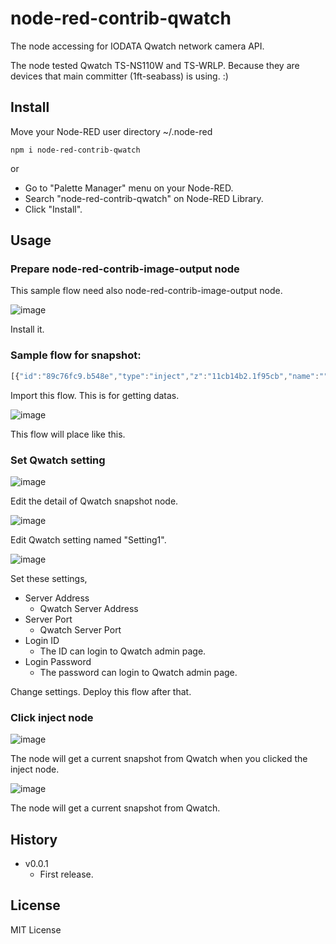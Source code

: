 # node-red-contrib-qwatch

The node accessing for IODATA Qwatch network camera API.

The node tested Qwatch TS-NS110W and TS-WRLP. Because they are devices that main committer (1ft-seabass) is using. :)

## Install

Move your Node-RED user directory ~/.node-red

```
npm i node-red-contrib-qwatch
```

or

* Go to "Palette Manager" menu on your Node-RED.
* Search "node-red-contrib-qwatch" on Node-RED Library.
* Click "Install".

## Usage

### Prepare node-red-contrib-image-output node

This sample flow need also node-red-contrib-image-output node.

![image](https://i.gyazo.com/5b97aafbd8f140cf88cb537b4545605c.png)

Install it.

### Sample flow for snapshot:

```js
[{"id":"89c76fc9.b548e","type":"inject","z":"11cb14b2.1f95cb","name":"","props":[{"p":"payload"},{"p":"topic","vt":"str"}],"repeat":"","crontab":"","once":false,"onceDelay":0.1,"topic":"","payload":"","payloadType":"date","x":380,"y":260,"wires":[["e241db8e.be7b88"]]},{"id":"dfe1a4d1.79c808","type":"debug","z":"11cb14b2.1f95cb","name":"","active":true,"tosidebar":true,"console":false,"tostatus":false,"complete":"false","statusVal":"","statusType":"auto","x":890,"y":240,"wires":[]},{"id":"e6f0c3e6.91bc7","type":"image","z":"11cb14b2.1f95cb","name":"","width":"480","data":"payload","dataType":"msg","thumbnail":false,"active":true,"pass":false,"outputs":0,"x":900,"y":300,"wires":[]},{"id":"e241db8e.be7b88","type":"qwatch-snapshot","z":"11cb14b2.1f95cb","name":"","setting":"dfac201.f94f3e","x":620,"y":260,"wires":[["dfe1a4d1.79c808","e6f0c3e6.91bc7"]]},{"id":"dfac201.f94f3e","type":"qwatch-config","z":"","name":"Setting1","serveraddress":"192.168.XX.XX","serverport":"XXXXX"}]
```

Import this flow. This is for getting datas.

![image](https://i.gyazo.com/c3b50f71162813e7427ac2aaa95c5f98.png)

This flow will place like this.

### Set Qwatch setting

![image](https://i.gyazo.com/cbb31c34f0f497d729a7044f52e7b821.png)

Edit the detail of Qwatch snapshot node.

![image](https://i.gyazo.com/8ae27514c69556ca48c1dab01e5a6350.png)

Edit Qwatch setting named "Setting1".

![image](https://i.gyazo.com/07bdcbd4989a8506d13a83aaced7b959.png)

Set these settings,

* Server Address
  * Qwatch Server Address
* Server Port
  * Qwatch Server Port
* Login ID
  * The ID can login to Qwatch admin page.
* Login Password
  * The password can login to Qwatch admin page.

Change settings. Deploy this flow after that.

### Click inject node

![image](https://i.gyazo.com/fa05c3e25b6eab76852978a2922fcf91.png)

The node will get a current snapshot from Qwatch when you clicked the inject node.

![image](https://i.gyazo.com/4abfe9b0c8ceaadcd39b61ebf002e597.jpg)

The node will get a current snapshot from Qwatch.

## History

* v0.0.1
  * First release.

## License

MIT License